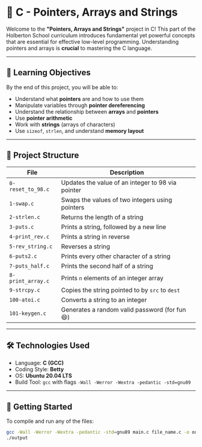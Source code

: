 # 📌 C - Pointers, Arrays and Strings

Welcome to the **"Pointers, Arrays and Strings"** project in C! This part of the Holberton School curriculum introduces fundamental yet powerful concepts that are essential for effective low-level programming. Understanding pointers and arrays is **crucial** to mastering the C language.

---

## 🧠 Learning Objectives

By the end of this project, you will be able to:

- Understand what **pointers** are and how to use them
- Manipulate variables through **pointer dereferencing**
- Understand the relationship between **arrays** and **pointers**
- Use **pointer arithmetic**
- Work with **strings** (arrays of characters)
- Use `sizeof`, `strlen`, and understand **memory layout**

---

## 📂 Project Structure

| File                  | Description                                     |
|-----------------------|-------------------------------------------------|
| `0-reset_to_98.c`     | Updates the value of an integer to 98 via pointer |
| `1-swap.c`            | Swaps the values of two integers using pointers |
| `2-strlen.c`          | Returns the length of a string                  |
| `3-puts.c`            | Prints a string, followed by a new line         |
| `4-print_rev.c`       | Prints a string in reverse                      |
| `5-rev_string.c`      | Reverses a string                               |
| `6-puts2.c`           | Prints every other character of a string        |
| `7-puts_half.c`       | Prints the second half of a string              |
| `8-print_array.c`     | Prints `n` elements of an integer array         |
| `9-strcpy.c`          | Copies the string pointed to by `src` to `dest` |
| `100-atoi.c`          | Converts a string to an integer                 |
| `101-keygen.c`        | Generates a random valid password (for fun 😄)  |

---

## 🛠️ Technologies Used

- Language: **C (GCC)**
- Coding Style: **Betty**
- OS: **Ubuntu 20.04 LTS**
- Build Tool: `gcc` with flags `-Wall -Werror -Wextra -pedantic -std=gnu89`

---

## 🚀 Getting Started

To compile and run any of the files:

```bash
gcc -Wall -Werror -Wextra -pedantic -std=gnu89 main.c file_name.c -o output
./output
